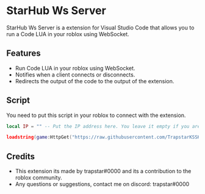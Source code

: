 # StarHub Ws Server

StarHub Ws Server is a extension for Visual Studio Code that allows you to run a Code LUA in your roblox using WebSocket.

## Features

- Run Code LUA in your roblox using WebSocket.
- Notifies when a client connects or disconnects.
- Redirects the output of the code to the output of the extension.

## Script

You need to put this script in your roblox to connect with the extension.

```lua
local IP = "" -- Put the IP address here. You leave it empty if you are going to use in same computer. (If you will use in other Device, you need to put the IP address of the computer that is running the extension)

loadstring(game:HttpGet("https://raw.githubusercontent.com/TrapstarKSSKSKSKKS/StarHub-Extension/main/src/wsConnection.lua"))(IP)
```

## Credits

- This extension its made by trapstar#0000 and its a contribution to the roblox community.
- Any questions or suggestions, contact me on discord: trapstar#0000